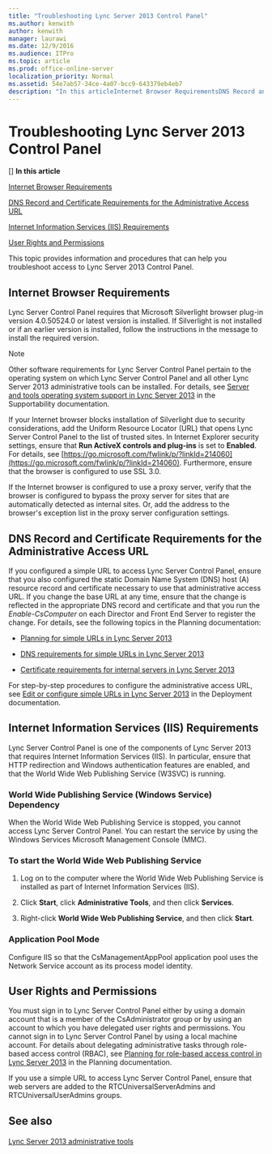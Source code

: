 ```yaml
---
title: "Troubleshooting Lync Server 2013 Control Panel"
ms.author: kenwith
author: kenwith
manager: laurawi
ms.date: 12/9/2016
ms.audience: ITPro
ms.topic: article
ms.prod: office-online-server
localization_priority: Normal
ms.assetid: 54e7ab57-34ce-4a07-bcc9-643379eb4eb7
description: "In this articleInternet Browser RequirementsDNS Record and Certificate Requirements for the Administrative Access URLInternet Information Services (IIS) RequirementsUser Rights and Permissions"
---
```


# Troubleshooting Lync Server 2013 Control Panel
[]
 **In this article**
  
[Internet Browser Requirements](#sectionSection0)
  
[DNS Record and Certificate Requirements for the Administrative Access URL](#sectionSection1)
  
[Internet Information Services (IIS) Requirements](#sectionSection2)
  
[User Rights and Permissions](#sectionSection3)
  
This topic provides information and procedures that can help you troubleshoot access to Lync Server 2013 Control Panel.
  
## Internet Browser Requirements
<a name="sectionSection0"> </a>

Lync Server Control Panel requires that Microsoft Silverlight browser plug-in version 4.0.50524.0 or latest version is installed. If Silverlight is not installed or if an earlier version is installed, follow the instructions in the message to install the required version.
  
> [!NOTE]
> Other software requirements for Lync Server Control Panel pertain to the operating system on which Lync Server Control Panel and all other Lync Server 2013 administrative tools can be installed. For details, see [Server and tools operating system support in Lync Server 2013](server-and-tools-operating-system-support.md) in the Supportability documentation. 
  
If your Internet browser blocks installation of Silverlight due to security considerations, add the Uniform Resource Locator (URL) that opens Lync Server Control Panel to the list of trusted sites. In Internet Explorer security settings, ensure that **Run ActiveX controls and plug-ins** is set to **Enabled**. For details, see [https://go.microsoft.com/fwlink/p/?linkId=214060](https://go.microsoft.com/fwlink/p/?linkId=214060). Furthermore, ensure that the browser is configured to use SSL 3.0. 
  
If the Internet browser is configured to use a proxy server, verify that the browser is configured to bypass the proxy server for sites that are automatically detected as internal sites. Or, add the address to the browser's exception list in the proxy server configuration settings.
  
## DNS Record and Certificate Requirements for the Administrative Access URL
<a name="sectionSection1"> </a>

If you configured a simple URL to access Lync Server Control Panel, ensure that you also configured the static Domain Name System (DNS) host (A) resource record and certificate necessary to use that administrative access URL. If you change the base URL at any time, ensure that the change is reflected in the appropriate DNS record and certificate and that you run the  _Enable-CsComputer_ on each Director and Front End Server to register the change. For details, see the following topics in the Planning documentation: 
  
- [Planning for simple URLs in Lync Server 2013](planning-for-simple-urls.md)
    
- [DNS requirements for simple URLs in Lync Server 2013](dns-requirements-for-simple-urls.md)
    
- [Certificate requirements for internal servers in Lync Server 2013](certificate-requirements-for-internal-servers.md)
    
For step-by-step procedures to configure the administrative access URL, see [Edit or configure simple URLs in Lync Server 2013](edit-or-configure-simple-urls.md) in the Deployment documentation. 
  
## Internet Information Services (IIS) Requirements
<a name="sectionSection2"> </a>

Lync Server Control Panel is one of the components of Lync Server 2013 that requires Internet Information Services (IIS). In particular, ensure that HTTP redirection and Windows authentication features are enabled, and that the World Wide Web Publishing Service (W3SVC) is running.
  
### World Wide Publishing Service (Windows Service) Dependency

When the World Wide Web Publishing Service is stopped, you cannot access Lync Server Control Panel. You can restart the service by using the Windows Services Microsoft Management Console (MMC).
  
### To start the World Wide Web Publishing Service

1. Log on to the computer where the World Wide Web Publishing Service is installed as part of Internet Information Services (IIS).
    
2. Click **Start**, click **Administrative Tools**, and then click **Services**.
    
3. Right-click **World Wide Web Publishing Service**, and then click **Start**.
    
### Application Pool Mode

Configure IIS so that the CsManagementAppPool application pool uses the Network Service account as its process model identity.
  
## User Rights and Permissions
<a name="sectionSection3"> </a>

You must sign in to Lync Server Control Panel either by using a domain account that is a member of the CsAdministrator group or by using an account to which you have delegated user rights and permissions. You cannot sign in to Lync Server Control Panel by using a local machine account. For details about delegating administrative tasks through role-based access control (RBAC), see [Planning for role-based access control in Lync Server 2013](planning-for-role-based-access-control-rbac.md) in the Planning documentation. 
  
If you use a simple URL to access Lync Server Control Panel, ensure that web servers are added to the RTCUniversalServerAdmins and RTCUniversalUserAdmins groups.
  
## See also
<a name="sectionSection3"> </a>

#### 

[Lync Server 2013 administrative tools](lync-server-administrative-tools.md)


